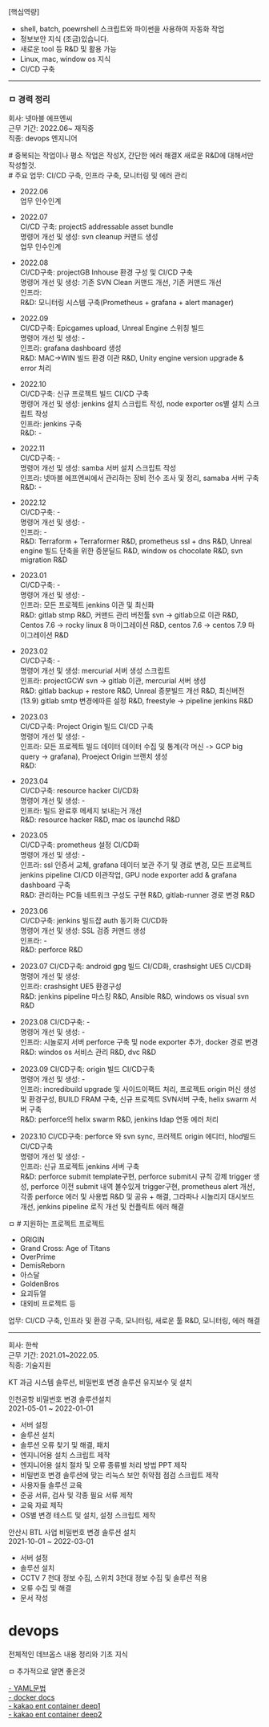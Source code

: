 

[핵심역량]

- shell, batch, poewrshell 스크립트와 파이썬을 사용하여 자동화 작업
- 정보보안 지식 (조금)있습니다.
- 새로운 tool 등 R&D 및 활용 가능
- Linux, mac, window os 지식
- CI/CD 구축

---

### ㅁ 경력 정리


회사: 넷마블 에프엔씨<br>
근무 기간: 2022.06~ 재직중<br>
직종: devops 엔지니어<br>

\# 중복되는 작업이나 평소 작업은 작성X, 간단한 에러 해결X 새로운 R&D에 대해서만 작성할것.<br>
\# 주요 업무: CI/CD 구축, 인프라 구축, 모니터링 및 에러 관리

- 2022.06<br>
업무 인수인계<br>

- 2022.07<br> 
CI/CD 구축: projectS addressable asset bundle<br>
명령어 개선 및 생성: svn cleanup 커맨드 생성<br>
업무 인수인계<br>

- 2022.08<br>
CI/CD구축: projectGB Inhouse 환경 구성 및 CI/CD 구축<br>
명령어 개선 및 생성: 기존 SVN Clean 커맨드 개선, 기존 커맨드 개선<br>
인프라: <br>
R&D: 모니터링 시스템 구축(Prometheus + grafana + alert manager) <br>

- 2022.09<br>
CI/CD구축: Epicgames upload, Unreal Engine 스위칭 빌드 <br>
명령어 개선 및 생성: - <br>
인프라: grafana dashboard 생성<br>
R&D: MAC->WIN 빌드 환경 이관 R&D, Unity engine version upgrade & error 처리 <br>

- 2022.10 <br>
CI/CD구축: 신규 프로젝트 빌드 CI/CD 구축<br>
명령어 개선 및 생성: jenkins 설치 스크립트 작성, node exporter os별 설치 스크립트 작성 <br>
인프라: jenkins 구축<br>
R&D: -

- 2022.11<br>
CI/CD구축: - <br>
명령어 개선 및 생성: samba 서버 설치 스크립트 작성<br>
인프라: 넷마블 에프엔씨에서 관리하는 장비 전수 조사 및 정리, samaba 서버 구축<br>
R&D: -

- 2022.12<br>
CI/CD구축: - <br>
명령어 개선 및 생성: - <br>
인프라: - <br>
R&D: Terraform + Terraformer R&D, prometheus ssl + dns R&D, Unreal engine 빌드 단축을 위한 증분딜드 R&D, window os chocolate R&D, svn migration R&D<br>

- 2023.01<br>
CI/CD구축: -<br>
명령어 개선 및 생성: -<br>
인프라: 모든 프로젝트 jenkins 이관 및 최신화 <br>
R&D: gitlab stmp R&D, 커맨드 관리 버전툴 svn -> gitlab으로 이관 R&D, Centos 7.6 -> rocky linux 8 마이그레이션 R&D, centos 7.6 -> centos 7.9 마이그레이션 R&D<br>

- 2023.02<br> 
CI/CD구축: - <br>
명령어 개선 및 생성: mercurial 서버 생성 스크립트<br>
인프라: projectGCW svn -> gitlab 이관, mercurial 서버 생성<br>
R&D: gitlab backup + restore R&D, Unreal 증분빌드 개선 R&D, 최신버전(13.9) gitlab smtp 변경에따른 설정 R&D, freestyle -> pipeline jenkins R&D

- 2023.03<br>
CI/CD구축: Project Origin 빌드 CI/CD 구축<br>
명령어 개선 및 생성: -<br>
인프라: 모든 프로젝트 빌드 데이터 데이터 수집 및 통계(각 머신 -> GCP big query -> grafana), Proeject Origin 브랜치 생성<br>
R&D: <br>

- 2023.04<br>
CI/CD구축: resource hacker CI/CD화<br>
명령어 개선 및 생성: -<br>
인프라: 빌드 완료후 메세지 보내는거 개선<br>
R&D: resource hacker R&D, mac os launchd R&D<br>

- 2023.05<br>
CI/CD구축: prometheus 설정 CI/CD화<br>
명령어 개선 및 생성: -<br>
인프라: ssl 인증서 교체, grafana 데이터 보관 주기 및 경로 변경, 모든 프로젝트 jenkins pipeline CI/CD 이관작업, GPU node exporter add & grafana dashboard 구축<br>
R&D: 관리하는 PC들 네트워크 구성도 구현 R&D, gitlab-runner 경로 변경 R&D<br>

- 2023.06<br>
CI/CD구축: jenkins 빌드잡 auth 동기화 CI/CD화<br> 
명령어 개선 및 생성: SSL 검증 커맨드 생성<br>
인프라: -<br>
R&D: perforce R&D<br>

- 2023.07
CI/CD구축: android gpg 빌드 CI/CD화, crashsight UE5 CI/CD화<br>
명령어 개선 및 생성: <br>
인프라: crashsight UE5 환경구성<br>
R&D: jenkins pipeline 마스킹 R&D, Ansible R&D, windows os visual svn R&D<br>

- 2023.08
CI/CD구축: - <br>
명령어 개선 및 생성: -<br>
인프라: 시놀로지 서버 perforce 구축 및 node exporter 추가, docker 경로 변경<br>
R&D: windos os 서비스 관리 R&D, dvc R&D<br>

- 2023.09
CI/CD구축: origin 빌드 CI/CD구축 <br>
명령어 개선 및 생성: -<br>
인프라: incredibuild upgrade 및 사이드이팩트 처리, 프로젝트 origin 머신 생성 및 환경구성, BUILD FRAM 구축, 신규 프로젝트 SVN서버 구축, helix swarm 서버 구축<br>
R&D: perforce의 helix swarm R&D, jenkins ldap 연동 에러 처리


- 2023.10
CI/CD구축: perforce 와 svn sync, 프러젝트 origin  에디터, hlod빌드 CI/CD구축<br>
명령어 개선 및 생성: -<br>
인프라: 신규 프로젝트 jenkins 서버 구축<br>
R&D: perforce submit template구현, perforce submit시 규칙 강제 trigger 생성, perforce 이전 submit 내역 볼수있게 trigger구현, prometheus alert 개선, 각종 perforce 에러 및 사용법 R&D 및 공유 + 해결, 그라파나 시놀리지 대시보드 개선, jenkins pipeline 로직 개선 및 컨플릭트 에러 해결

ㅁ # 지원하는 프로젝트 프로젝트

- ORIGIN
- Grand Cross: Age of Titans
- OverPrime
- DemisReborn
- 아스달
- GoldenBros
- 요괴듀얼
- 대외비 프로젝트 등

업무: CI/CD 구축, 인프라 및 환경 구축, 모니터링, 새로운 툴 R&D, 모니터링, 에러 해결

---

회사: 한싹<br>
근무 기간: 2021.01~2022.05.<br>
직종: 기술지원 <br>

KT 과금 시스템 솔루션, 비밀번호 변경 솔루션 유지보수 및 설치

인천공항 비밀번호 변경 솔루션설치<br>
2021-05-01 ~ 2022-01-01<br>

- 서버 설정
- 솔루션 설치
- 솔루션 오류 찾기 및 해결, 패치
- 엔지니어용 설치 스크립트 제작
- 엔지니어용 설치 절차 및 오류 종류별 처리 방법 PPT 제작
- 비밀번호 변경 솔루션에 맞는 리눅스 보안 취약점 점검 스크립트 제작
- 사용자들 솔루션 교육
- 준공 서류, 검사 및 각종 필요 서류 제작
- 교육 자료 제작
- OS별 변경 테스트 및 설치, 설정 스크립트 제작

안산시 BTL 사업 비밀번호 변경 솔루션 설치<br>
2021-10-01 ~ 2022-03-01<br>
- 서버 설정
- 솔루션 설치
- CCTV 7 천대 정보 수집, 스위치 3천대 정보 수집 및 솔루션 적용
- 오류 수집 및 해결
- 문서 작성



# devops

전체적인 데브옵스 내용 정리와 기초 지식

ㅁ 추가적으로 알면 좋은것

[- YAML문법](https://subicura.com/k8s/prepare/yaml.html#%E1%84%80%E1%85%B5%E1%84%87%E1%85%A9%E1%86%AB%E1%84%86%E1%85%AE%E1%86%AB%E1%84%87%E1%85%A5%E1%86%B8)<br>
[- docker docs](https://docs.docker.com/)<br>
[- kakao ent container deep1](https://tech.kakaoenterprise.com/154)<br>
[- kakao ent container deep2](https://tech.kakaoenterprise.com/171)<br>